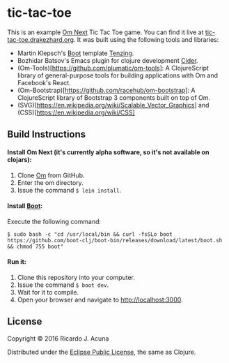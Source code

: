 # tic-tac-toe

This is an example [Om Next](https://github.com/omcljs/om/wiki/Quick-Start-(om.next)) Tic Tac Toe game. 
You can find it live at [tic-tac-toe.drakezhard.org](http://tic-tac-toe.drakezhard.org). 
It was built using the following tools and libraries: 

* Martin Klepsch's [Boot](https://github.com/boot-clj/boot) template [Tenzing](https://github.com/martinklepsch/tenzing).
* Bozhidar Batsov's Emacs plugin for clojure development [Cider](https://github.com/clojure-emacs/cider).
* (Om-Tools)[https://github.com/plumatic/om-tools]: A ClojureScript library of general-purpose tools for building applications with Om and Facebook's React.
* (Om-Bootstrap)[https://github.com/racehub/om-bootstrap]: A ClojureScript library of Bootstrap 3 components built on top of Om.
* (SVG)[https://en.wikipedia.org/wiki/Scalable_Vector_Graphics] and (CSS)[https://en.wikipedia.org/wiki/CSS]

## Build Instructions

#### Install Om Next (it's currently alpha software, so it's not available on clojars):

1. Clone [Om](https://github.com/omcljs/om) from GitHub.
2. Enter the om directory.
3. Issue the command `$ lein install`.

#### Install [Boot](https://github.com/boot-clj/boot):

Execute the following command:

    $ sudo bash -c "cd /usr/local/bin && curl -fsSLo boot https://github.com/boot-clj/boot-bin/releases/download/latest/boot.sh && chmod 755 boot"

#### Run it:

1. Clone this repository into your computer.
2. Issue the command `$ boot dev`.
3. Wait for it to compile.
4. Open your browser and navigate to [http://localhost:3000](http://localhost:3000).

## License

Copyright © 2016 Ricardo J. Acuna

Distributed under the [Eclipse Public License](https://www.eclipse.org/legal/epl-v10.html), the same as Clojure.


